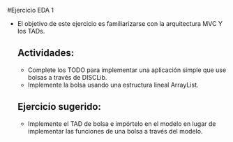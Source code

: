 #Ejercicio EDA 1

- El objetivo de este ejercicio es familiarizarse con la arquitectura MVC Y los TADs.

  ## Actividades:

  - Complete los TODO para implementar una aplicación simple que use bolsas a través de DISCLib.
  - Implemente la bolsa usando una estructura lineal ArrayList.
 
  ## Ejercicio sugerido:

  - Implemente el TAD de bolsa e impórtelo en el modelo en lugar de implementar las funciones de una bolsa a través del modelo.
